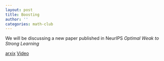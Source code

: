 ```yaml
---
layout: post
title: Boosting
author: ''
categories: math-club
---
```


We will be discussing a new paper published in NeurIPS
*Optimal Weak to Strong Learning*

[arxix](https://arxiv.org/abs/2206.01563)
[Video](https://www.ias.edu/video/optimal-weak-strong-learning)